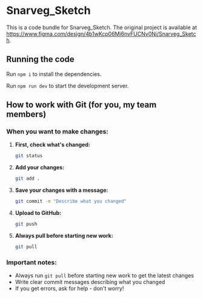 
  # Snarveg_Sketch

  This is a code bundle for Snarveg_Sketch. The original project is available at https://www.figma.com/design/4b1wKcp06Mi6nvFUCNv0Ni/Snarveg_Sketch.

  ## Running the code

  Run `npm i` to install the dependencies.

  Run `npm run dev` to start the development server.
  




## How to work with Git (for you, my team members)

### When you want to make changes:

1. **First, check what's changed:**
   ```bash
   git status
   ```

2. **Add your changes:**
   ```bash
   git add .
   ```

3. **Save your changes with a message:**
   ```bash
   git commit -m "Describe what you changed"
   ```

4. **Upload to GitHub:**
   ```bash
   git push
   ```

5. **Always pull before starting new work:**
   ```bash
   git pull
   ```

### Important notes:
- Always run `git pull` before starting new work to get the latest changes
- Write clear commit messages describing what you changed
- If you get errors, ask for help - don't worry!



